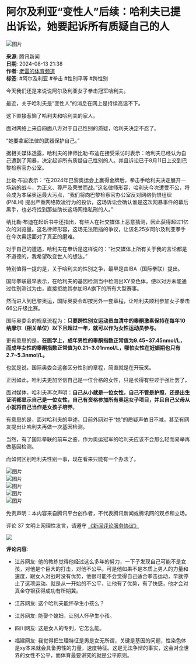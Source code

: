 # 阿尔及利亚“变性人”后续：哈利夫已提出诉讼，她要起诉所有质疑自己的人

![图片](https://inews.gtimg.com/newsapp_bt/0/0122113249149_5991/0)

**来源**: 腾讯新闻  
**日期**: 2024-08-13 21:38  
**作者**: [老雷的体育频道](https://news.qq.com/omn/author/8QMc2XlY7IQevzc%3D)  
**标签**: #阿尔及利亚 #拳击 #性别平等 #跨性别

今天我们还是来说说阿尔及利亚女子拳击冠军哈利夫。

最近，关于哈利夫是“变性人”的消息在网上是持续高温不下。

这下直接惹恼了哈利夫和哈利夫的家人。

面对网络上来自四面八方对于自己性别的质疑，哈利夫决定不忍了。

“她要拿起法律的武器保护自己。”

据相关媒体透露，哈利夫的律师比勒·布迪在接受采访时表示：哈利夫已经认为自己遭到了网暴，决定起诉所有质疑自己性别的人。并且诉讼已于8月11日上交到巴黎检察官办公室。

比勒·布迪表示：“在2024年巴黎奥运会上赢得金牌后，拳击手哈利夫决定展开一场新的战斗，为正义、尊严及荣誉而战。”这名律师形容，哈利夫今次遭受不公，将会成为本届奥运最大污点，“我们将向巴黎检察官办公室反对网络仇恨组织 (PNLH) 提出严重网络欺凌行为的投诉，这场诉讼会确认谁是这次网暴事件的幕后黑手，也必将找到那些助长这场网络私刑的人。”

纳比勒·布迪在起诉书中还指出，有些人在社交媒体上恶意猜测，因此获得超过1亿次的浏览量。这名律师形容，这场无法阻挡的争议，让该名25岁阿尔及利亚拳手在今次奥运面对了真正的磨难。

对于自己的遭遇，哈利夫在申诉是这样说的：“社交媒体上所有关于我的言论都是不道德的，我希望改变世人的想法。”

特别值得一提的是，关于哈利夫的性别之争，最早是由IBA（国际拳联）提出。

国际拳联最早表示，在哈利夫的基因检测当中检测出XY染色体，便以对方未能通过性别测试为由，直接拒绝其参加IBA旗下的所有大型赛事。

然而进入到巴黎奥运，国际奥委会却按另外一套章程，让哈利夫顺利参加女子拳击66公斤级比赛。

国际奥委会的规章流程为：**只要跨性别女运动员血清中的睾酮激素保持在每年10纳摩尔（相关单位）以下且超过一年，就可以作为女性运动员参与。**

更有意思的是，**在医学上，成年男性的睾酮指数正常值为9.45~37.45nmol/L，而成年女性的睾酮指数正常值为0.21~3.01nmol/L，哪怕女性在妊娠期也只有2.7~5.3nmol/L。**

也就是说，国际奥委会这套区分性别的章程，简直就是在开玩笑。

正因如此，哈利夫更加坚信自己是一位合格的女性，只是长得有些过于强壮罢了。

面对媒体，哈利夫再次声明：**自己从小就是一位女性，自己不管是护照，还是出生证明都显示自己是一位女性，自己有资格参加所有奥运女子项目，并且自己父母从小就将自己当作是女孩子培养**。

有意思的是，面对哈利夫的申述，目前外网对于“她”的质疑声依旧不减，甚至有网友提出让哈利夫再做一次基因检测。

当然，有了国际拳联的前车之鉴，作为奥运冠军的哈利夫应该不会那么轻而易举再做基因检测。

而如何区别哈利夫性别一事，现在看来只能有一个办法了。

![图片](https://inews.gtimg.com/om_bt/OWgQhvsEGzC3yc638SsIBR0PaPDc1R_7sglRJJQYFqqVkAA/641)  
![图片](https://inews.gtimg.com/om_bt/Oat7ITnUjUsCh8MuI-oYxoxX3Qbw0WHiWJbmxhM2wsSq4AA/641)  
![图片](https://inews.gtimg.com/om_bt/OKQDx7jao49oJ2XToN7mn9z9LFKNyfI-d9CUuyeWL4Cn8AA/641)  
![图片](https://inews.gtimg.com/om_bt/Ob6cUirhsFi0jge4eyWhZmfSiKuXaLA1Vc1U9gZzUCVCMAA/641)  
![图片](https://inews.gtimg.com/om_bt/O9PEiiuqcXH3IjCyCiRx4-huD75x4giv-HHRbJxoj959MAA/641)

免责声明：本内容来自腾讯平台创作者，不代表腾讯新闻或腾讯网的观点和立场。

评论 37 文明上网理性发言，请遵守 [《新闻评论服务协议》](https://new.qq.com/static/coralinfo.htm) 

![](http://inews.gtimg.com/newsapp_ls/0/12597139796/0)

**评论内容**:

- 江苏网友: 他的教练觉得他经过这么多年的努力，一下子发现自己可能不是女孩，对他是个巨大的打击，对他不公平。可是他如果不是本质上男人的力量和速度，跟女人对战时没有优势，他很可能不会觉得自己适合拳击运动，早就停止了这项运动。就是从一开始的不公平，让他有了优势，有了快感，他才会对真金夺银获得成功有所期冀。

- 江苏网友: 这个哈利夫能怀孕生小孩么？

- 江苏网友: 能娶个媳妇，让别人怀孕生小孩。

- 四川网友: 这是女人的专列，它怎么能。

- 福建网友: 我觉得把生理特征是男是女无所谓，关键是基因的问题，性染色体是xy本来就会具备男性的力量，速度特征。这是无法争辩的事实，这会对全世界的女性不公平，而体育最要讲究的就是公平原则。
<!-- tcd_original_link https://news.qq.com/rain/a/20240813A09MP800 -->
